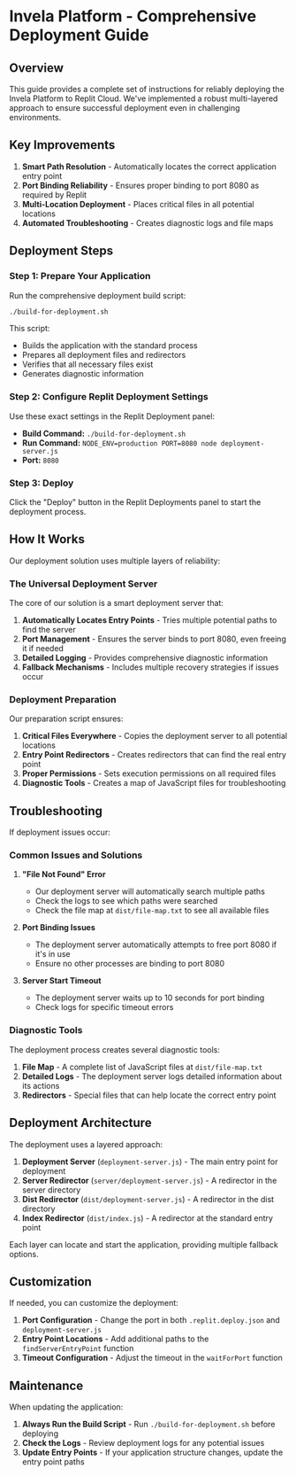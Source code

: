 # Invela Platform - Comprehensive Deployment Guide

## Overview

This guide provides a complete set of instructions for reliably deploying the Invela Platform to Replit Cloud. We've implemented a robust multi-layered approach to ensure successful deployment even in challenging environments.

## Key Improvements

1. **Smart Path Resolution** - Automatically locates the correct application entry point
2. **Port Binding Reliability** - Ensures proper binding to port 8080 as required by Replit
3. **Multi-Location Deployment** - Places critical files in all potential locations
4. **Automated Troubleshooting** - Creates diagnostic logs and file maps

## Deployment Steps

### Step 1: Prepare Your Application

Run the comprehensive deployment build script:

```bash
./build-for-deployment.sh
```

This script:
- Builds the application with the standard process
- Prepares all deployment files and redirectors
- Verifies that all necessary files exist
- Generates diagnostic information

### Step 2: Configure Replit Deployment Settings

Use these exact settings in the Replit Deployment panel:

- **Build Command:** `./build-for-deployment.sh`
- **Run Command:** `NODE_ENV=production PORT=8080 node deployment-server.js`
- **Port:** `8080`

### Step 3: Deploy

Click the "Deploy" button in the Replit Deployments panel to start the deployment process.

## How It Works

Our deployment solution uses multiple layers of reliability:

### The Universal Deployment Server

The core of our solution is a smart deployment server that:

1. **Automatically Locates Entry Points** - Tries multiple potential paths to find the server
2. **Port Management** - Ensures the server binds to port 8080, even freeing it if needed
3. **Detailed Logging** - Provides comprehensive diagnostic information
4. **Fallback Mechanisms** - Includes multiple recovery strategies if issues occur

### Deployment Preparation

Our preparation script ensures:

1. **Critical Files Everywhere** - Copies the deployment server to all potential locations
2. **Entry Point Redirectors** - Creates redirectors that can find the real entry point
3. **Proper Permissions** - Sets execution permissions on all required files
4. **Diagnostic Tools** - Creates a map of JavaScript files for troubleshooting

## Troubleshooting

If deployment issues occur:

### Common Issues and Solutions

1. **"File Not Found" Error**
   - Our deployment server will automatically search multiple paths
   - Check the logs to see which paths were searched
   - Check the file map at `dist/file-map.txt` to see all available files

2. **Port Binding Issues**
   - The deployment server automatically attempts to free port 8080 if it's in use
   - Ensure no other processes are binding to port 8080

3. **Server Start Timeout**
   - The deployment server waits up to 10 seconds for port binding
   - Check logs for specific timeout errors

### Diagnostic Tools

The deployment process creates several diagnostic tools:

1. **File Map** - A complete list of JavaScript files at `dist/file-map.txt`
2. **Detailed Logs** - The deployment server logs detailed information about its actions
3. **Redirectors** - Special files that can help locate the correct entry point

## Deployment Architecture

The deployment uses a layered approach:

1. **Deployment Server** (`deployment-server.js`) - The main entry point for deployment
2. **Server Redirector** (`server/deployment-server.js`) - A redirector in the server directory
3. **Dist Redirector** (`dist/deployment-server.js`) - A redirector in the dist directory
4. **Index Redirector** (`dist/index.js`) - A redirector at the standard entry point

Each layer can locate and start the application, providing multiple fallback options.

## Customization

If needed, you can customize the deployment:

1. **Port Configuration** - Change the port in both `.replit.deploy.json` and `deployment-server.js`
2. **Entry Point Locations** - Add additional paths to the `findServerEntryPoint` function
3. **Timeout Configuration** - Adjust the timeout in the `waitForPort` function

## Maintenance

When updating the application:

1. **Always Run the Build Script** - Run `./build-for-deployment.sh` before deploying
2. **Check the Logs** - Review deployment logs for any potential issues
3. **Update Entry Points** - If your application structure changes, update the entry point paths